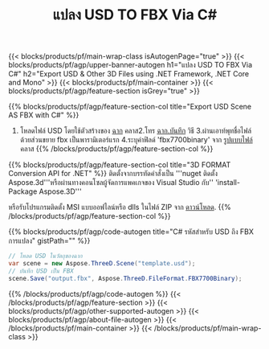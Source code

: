 ﻿---
title: แปลง USD TO FBX Via C# 
description: แปลง USD & Other 3D Files using .NET API
url: /th/net/conversion/usd-to-fbx/
family: 3d
platformtag: net
feature: conversion
informat: USD
outformat: FBX
otherformats: PLY DRC AMF OBJ GLTF DXF PDF FBX 
---
{{< blocks/products/pf/main-wrap-class isAutogenPage="true" >}}
{{< blocks/products/pf/agp/upper-banner-autogen h1="แปลง USD TO FBX Via C#" h2="Export USD & Other 3D Files using .NET Framework, .NET Core and Mono" >}}
{{< blocks/products/pf/main-container >}}
{{< blocks/products/pf/agp/feature-section isGrey="true" >}}

{{% blocks/products/pf/agp/feature-section-col title="Export USD Scene AS FBX with C#" %}}
1. โหลดไฟล์ USD โดยใช้ตัวสร้างของ [ฉาก](https://apireference.aspose.com/3d/net/aspose.threed/scene) คลาส2.โทร [ฉาก.บันทึก](https://apireference.aspose.com/3d/net/aspose.threed/scene/methods/save/index) วิธี
3.ผ่านเอาท์พุทชื่อไฟล์ด้วยส่วนขยาย fbx เป็นพารามิเตอร์แรก
4.ระบุค่าฟิลด์ 'fbx7700binary' จาก [รูปแบบไฟล์](https://apireference.aspose.com/3d/net/aspose.threed/fileformat/fields/index) คลาส
{{% /blocks/products/pf/agp/feature-section-col %}}

{{% blocks/products/pf/agp/feature-section-col title="3D FORMAT Conversion API for .NET" %}}
ติดตั้งจากบรรทัดคำสั่งเป็น '''nuget ติดตั้ง Aspose.3d'''หรือผ่านทางคอนโซลผู้จัดการแพคเกจของ Visual Studio กับ'' 'install-Package Aspose.3D'''

หรือรับโปรแกรมติดตั้ง MSI แบบออฟไลน์หรือ dlls ในไฟล์ ZIP จาก [ดาวน์โหลด](https://downloads.aspose.com/3d/net).
{{% /blocks/products/pf/agp/feature-section-col %}}

{{% blocks/products/pf/agp/code-autogen title="C# รหัสสำหรับ USD ถึง FBX การแปลง" gistPath="" %}}
```cs
// โหลด USD ในวัตถุของฉาก 
var scene = new Aspose.ThreeD.Scene("template.usd");
// บันทึก USD เป็น FBX 
scene.Save("output.fbx", Aspose.ThreeD.FileFormat.FBX7700Binary);

```
{{% /blocks/products/pf/agp/code-autogen %}}
{{< /blocks/products/pf/agp/feature-section >}}
{{< blocks/products/pf/agp/other-supported-autogen >}}
{{< blocks/products/pf/agp/about-file-autogen >}}
{{< /blocks/products/pf/main-container >}}
{{< /blocks/products/pf/main-wrap-class >}}